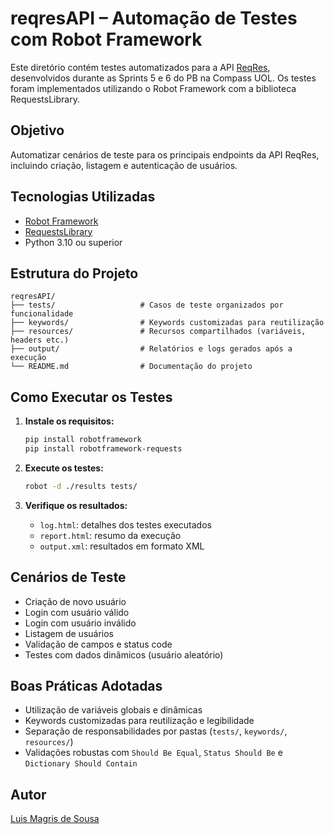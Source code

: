 # reqresAPI – Automação de Testes com Robot Framework

Este diretório contém testes automatizados para a API [ReqRes](https://reqres.in/), desenvolvidos durante as Sprints 5 e 6 do PB na Compass UOL. Os testes foram implementados utilizando o Robot Framework com a biblioteca RequestsLibrary.

## Objetivo

Automatizar cenários de teste para os principais endpoints da API ReqRes, incluindo criação, listagem e autenticação de usuários.

## Tecnologias Utilizadas

* [Robot Framework](https://robotframework.org/)
* [RequestsLibrary](https://github.com/MarketSquare/robotframework-requests)
* Python 3.10 ou superior

## Estrutura do Projeto

```
reqresAPI/
├── tests/                   # Casos de teste organizados por funcionalidade
├── keywords/                # Keywords customizadas para reutilização
├── resources/               # Recursos compartilhados (variáveis, headers etc.)
├── output/                  # Relatórios e logs gerados após a execução
└── README.md                # Documentação do projeto
```

## Como Executar os Testes

1. **Instale os requisitos:**

   ```bash
   pip install robotframework
   pip install robotframework-requests
   ```

2. **Execute os testes:**

   ```bash
   robot -d ./results tests/
   ```

3. **Verifique os resultados:**

   * `log.html`: detalhes dos testes executados
   * `report.html`: resumo da execução
   * `output.xml`: resultados em formato XML

## Cenários de Teste

* Criação de novo usuário
* Login com usuário válido
* Login com usuário inválido
* Listagem de usuários
* Validação de campos e status code
* Testes com dados dinâmicos (usuário aleatório)

## Boas Práticas Adotadas

* Utilização de variáveis globais e dinâmicas
* Keywords customizadas para reutilização e legibilidade
* Separação de responsabilidades por pastas (`tests/`, `keywords/`, `resources/`)
* Validações robustas com `Should Be Equal`, `Status Should Be` e `Dictionary Should Contain`

## Autor

[Luis Magris de Sousa](https://github.com/luismagriss)
